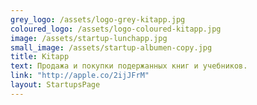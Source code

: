 ```yaml
---
grey_logo: /assets/logo-grey-kitapp.jpg
coloured_logo: /assets/logo-coloured-kitapp.jpg
image: /assets/startup-lunchapp.jpg
small_image: /assets/startup-albumen-copy.jpg
title: Kitapp
text: Продажа и покупки подержанных книг и учебников.
link: "http://apple.co/2ijJFrM"
layout: StartupsPage
---
```

